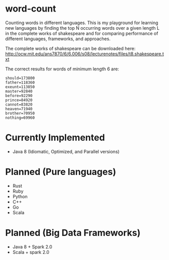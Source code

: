 # word-count

Counting words in different languages. This is my playground for learning new languages by finding the top N occurring words over a given length L in the complete works of shakespeare and for comparing performance of different languages, frameworks, and approaches.

The complete works of shakespeare can be downloaded here: http://ocw.mit.edu/ans7870/6/6.006/s08/lecturenotes/files/t8.shakespeare.txt

The correct results for words of minimum length 6 are:

```
should=173800
father=118360
exeunt=113850
master=92840
before=92290
prince=84920
cannot=83820
heaven=71940
brother=70950
nothing=69960
```

# Currently Implemented

- Java 8 (Idiomatic, Optimized, and Parallel versions)

# Planned (Pure languages)

- Rust
- Ruby
- Python
- C++
- Go
- Scala

# Planned (Big Data Frameworks)

- Java 8 + Spark 2.0
- Scala + spark 2.0
